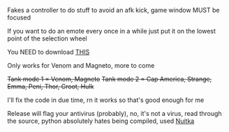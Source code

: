 Fakes a controller to do stuff to avoid an afk kick, game window MUST be focused

If you want to do an emote every once in a while just put it on the lowest point of the selection wheel

You NEED to download [THIS](https://vigembusdriver.com/download/) 

Only works for Venom and Magneto, more to come

~~Tank mode 1 = Venom, Magneto~~
~~Tank mode 2 = Cap America, Strange, Emma, Peni, Thor, Groot, Hulk~~

I'll fix the code in due time, rn it works so that's good enough for me

Release will flag your antivirus (probably), no, it's not a virus, read through the source, python absolutely hates being compiled, used [Nuitka](https://nuitka.net/)

